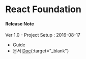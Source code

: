 React Foundation
================

#### Release Note
Ver 1.0 - Project Setup : 2016-08-17

- Guide
- 문서
	[Doc](http://slides.com/jungyoungtai/deck){:target="_blank"}
